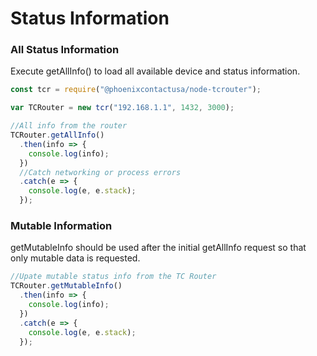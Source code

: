 # Status Information

### All Status Information

Execute getAllInfo\(\) to load all available device and status information.

```javascript
const tcr = require("@phoenixcontactusa/node-tcrouter");

var TCRouter = new tcr("192.168.1.1", 1432, 3000);

//All info from the router
TCRouter.getAllInfo()
  .then(info => {
    console.log(info);
  })
  //Catch networking or process errors
  .catch(e => {
    console.log(e, e.stack);
  });
```

### Mutable Information

getMutableInfo should be used after the initial getAllInfo request so that only mutable data is requested.

```javascript
//Upate mutable status info from the TC Router
TCRouter.getMutableInfo()
  .then(info => {
    console.log(info);
  })
  .catch(e => {
    console.log(e, e.stack);
  });
```

